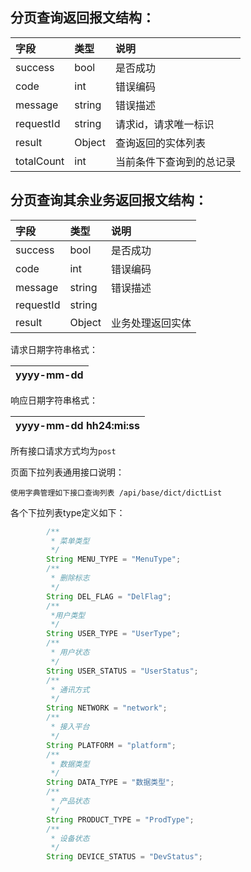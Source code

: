 ## 分页查询返回报文结构：

| 字段 | 类型 | 说明 |
| :--- | :--- | :--- |
| success | bool | 是否成功 |
| code | int | 错误编码 |
| message | string | 错误描述 |
| requestId | string | 请求id，请求唯一标识 |
| result | Object | 查询返回的实体列表 |
| totalCount | int | 当前条件下查询到的总记录 |

## 分页查询其余业务返回报文结构：

| 字段 | 类型 | 说明 |
| :--- | :--- | :--- |
| success | bool | 是否成功 |
| code | int | 错误编码 |
| message | string | 错误描述 |
| requestId | string |  |
| result | Object | 业务处理返回实体 |

请求日期字符串格式：

| yyyy-mm-dd |
| :--- |


响应日期字符串格式：

| yyyy-mm-dd hh24:mi:ss |
| :--- |


所有接口请求方式均为`post`

页面下拉列表通用接口说明：

`使用字典管理如下接口查询列表 /api/base/dict/dictList`

各个下拉列表type定义如下：

```java
        /**
         * 菜单类型
         */
        String MENU_TYPE = "MenuType";
        /**
         * 删除标志
         */
        String DEL_FLAG = "DelFlag";
        /**
         *用户类型
         */
        String USER_TYPE = "UserType";
        /**
         * 用户状态
         */
        String USER_STATUS = "UserStatus";
        /**
         * 通讯方式
         */
        String NETWORK = "network";
        /**
         * 接入平台
         */
        String PLATFORM = "platform";
        /**
         * 数据类型
         */
        String DATA_TYPE = "数据类型";
        /**
         * 产品状态
         */
        String PRODUCT_TYPE = "ProdType";
        /**
         * 设备状态
         */
        String DEVICE_STATUS = "DevStatus";
```




